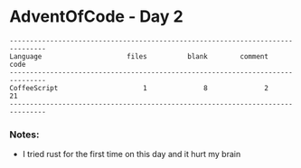 # AdventOfCode - Day 2

```
-------------------------------------------------------------------------------
Language                     files          blank        comment           code
-------------------------------------------------------------------------------
CoffeeScript                     1              8              2             21
-------------------------------------------------------------------------------
```

### Notes:

* I tried rust for the first time on this day and it hurt my brain
